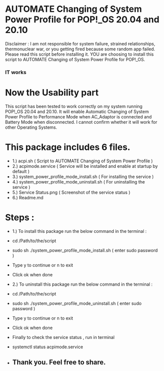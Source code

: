 # AUTOMATE Changing of System Power Profile for POP!_OS 20.04 and 20.10 

Disclaimer : I am not responsible for system failure, strained relationships, thermonuclear war, or you getting fired because some random app failed. Please read this script before installing it. YOU are choosing to install this script to AUTOMATE Changing of System Power Profile for POP!_OS.

### IT works 

# Now the Usability part 

This script has been tested to work correctly on my system running POP!_OS 20.04 and 20.10. It will enable Automatic Changing of System Power Profile to Performance Mode when AC_Adaptor is connected and Battery Mode when disconnected. I cannot confirm whether it will work for other Operating Systems.

# This package includes 6 files. 
- 1.) acpi.sh ( Script to AUTOMATE Changing of System Power Profile )
- 2.) acpimode.service ( Service will be installed and enable at startup by default )
- 3.) system_power_profile_mode_install.sh ( For installing the service )
- 4.) system_power_profile_mode_uninstall.sh ( For uninstalling the service ) 
- 5.) Service Status.png ( Screenshot of the service status )
- 6.) Readme.md 


# Steps :

- 1.) To install this package run the below command in the terminal :

- cd /Path/to/the/script 
- sudo sh ./system_power_profile_mode_install.sh ( enter sudo password )
- Type y to continue or n  to exit 
- Click ok when done 

- 2.) To uninstall this package run the below command in the terminal : 

- cd /Path/to/the/script 
- sudo sh ./system_power_profile_mode_uninstall.sh ( enter sudo password )
- Type y to continue or n  to exit 
- Click ok when done 

- Finally to check the service status , run in terminal 
- systemctl status acpimode.service

- ## Thank you. Feel free to share. 
